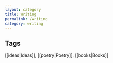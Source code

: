 ```yaml
---
layout: category
title: Writing
permalink: /writing
category: writing
---
```


## Tags

[[ideas|Ideas]], [[poetry|Poetry]], [[books|Books]] 

